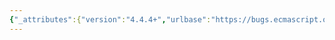 ```yaml
---
{"_attributes":{"version":"4.4.4+","urlbase":"https://bugs.ecmascript.org/","maintainer":"dherman@mozilla.com"},"bug":{"bug_id":1159,"creation_ts":"2012-12-19 11:34:00 -0800","short_desc":"15.2.3.14-3-4 is invalid (enumeration order is not specified)","delta_ts":"2014-07-10 14:25:51 -0700","product":"Test262","component":"ECMA-262 Tests","version":"unspecified","rep_platform":"All","op_sys":"All","bug_status":"RESOLVED","resolution":"FIXED","priority":"Normal","bug_severity":"enhancement","everconfirmed":true,"reporter":{"uid":"andrebargull","name":"André Bargull"},"assigned_to":{"uid":"brterlso","name":"Brian Terlson"},"cc":"jaimelynschatz","long_desc":[{"commentid":3052,"comment_count":0,"who":{"uid":"andrebargull","name":"André Bargull"},"bug_when":"2012-12-19 11:34:49 -0800","thetext":"Enumeration order is not specified, therefore the test case must not assert that the array returned from `Object.keys(arguments)` gives an ordered list of arguments indices."},{"commentid":7000,"comment_count":1,"who":{"uid":"jaimelynschatz","name":"Jaime"},"bug_when":"2014-01-26 14:29:09 -0800","thetext":"Pull request submitted to Github."}]}}
---
```

